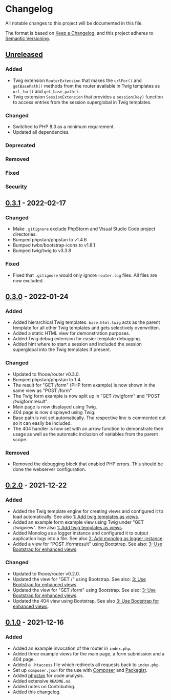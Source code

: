 # Changelog

All notable changes to this project will be documented in this file.

The format is based on [Keep a Changelog](https://keepachangelog.com/en/1.1.0/),
and this project adheres to [Semantic Versioning](https://semver.org/spec/v2.0.0.html).

## [Unreleased]

### Added

- Twig extension `RouterExtension` that makes the `urlFor()` and `getBasePath()` methods from the router available in
  Twig templates as `url_for()` and `get_base_path()`.
- Twig extension `SessionExtension` that provides a `session(key)` function to access entries from the session
  superglobal in Twig templates.

### Changed

- Switched to PHP 8.3 as a minimum requirement.
- Updated all dependencies.

### Deprecated

### Removed

### Fixed

### Security

## [0.3.1] - 2022-02-17

### Changed

- Make `.gitignore` exclude PhpStorm and Visual Studio Code project directories.
- Bumped phpstan/phpstan to v1.4.6
- Bumped twbs/bootstrap-icons to v1.8.1
- Bumped twig/twig to v3.3.8

### Fixed

- Fixed that `.gitignore` would only ignore `router.log` files. All files are now excluded.

## [0.3.0] - 2022-01-24

### Added

- Added hierarchical Twig templates. `base.html.twig` acts as the parent template for all other Twig templates and gets
  selectively overwritten.
- Added a static HTML view for demonstration purposes.
- Added Twig debug extension for easier template debugging.
- Added hint where to start a session and included the session superglobal into the Twig templates if present.

### Changed

- Updated to fhooe/router v0.3.0.
- Bumped phpstan/phpstan to 1.4.
- The result for "GET /form" (PHP form example) is now shown in the same view as "POST /form"
- The Twig form example is now split up in "GET /twigform" and "POST /twigformresult".
- Main page is now displayed using Twig.
- 404 page is now displayed using Twig.
- Base path is not set automatically. The respective line is commented out so it can easily be included.
- The 404 handler is now set with an arrow function to demonstrate their usage as well as the automatic inclusion of
  variables from the parent scope.

### Removed

- Removed the debugging block that enabled PHP errors. This should be done the webserver configuration.

## [0.2.0] - 2021-12-22

### Added

- Added the Twig template engine for creating views and configured it to load automatically. See
  also [1: Add twig templates as views](https://github.com/Digital-Media/fhooe-router-skeleton/issues/1).
- Added an example form example view using Twig under "GET /twigview". See
  also [1: Add twig templates as views](https://github.com/Digital-Media/fhooe-router-skeleton/issues/1).
- Added Monolog as a logger instance and configured it to output application logs into a file. See
  also [2: Add monolog as logger instance](https://github.com/Digital-Media/fhooe-router-skeleton/issues/2).
- Added a view for "POST /formresult" using Bootstrap. See
  also: [3: Use Bootstrap for enhanced views](https://github.com/Digital-Media/fhooe-router-skeleton/issues/3).

### Changed

- Updated to fhooe/router v0.2.0.
- Updated the view for "GET /" using Bootstrap. See
  also: [3: Use Bootstrap for enhanced views](https://github.com/Digital-Media/fhooe-router-skeleton/issues/3).
- Updated the view for "GET /form" using Bootstrap. See
  also: [3: Use Bootstrap for enhanced views](https://github.com/Digital-Media/fhooe-router-skeleton/issues/3).
- Updated the 404 view using Bootstrap. See
  also [3: Use Bootstrap for enhanced views](https://github.com/Digital-Media/fhooe-router-skeleton/issues/3).

## [0.1.0] - 2021-12-16

### Added

- Added an example invocation of the router in `index.php`.
- Added three example views for the main page, a form submission and a 404 page.
- Added a `.htaccess` file which redirects all requests back to `index.php`.
- Set up `composer.json` for the use with [Composer](https://getcomposer.org/) and [Packagist](https://packagist.org/).
- Added [phpstan](https://packagist.org/packages/phpstan/phpstan) for code analysis.
- Added extensive `README.md`.
- Added notes on Contributing.
- Added this changelog.

[Unreleased]: https://github.com/Digital-Media/fhooe-router-skeleton/compare/v0.3.1...HEAD

[0.3.1]: https://github.com/Digital-Media/fhooe-router-skeleton/compare/v0.3.0...v0.3.1

[0.3.0]: https://github.com/Digital-Media/fhooe-router-skeleton/compare/v0.2.0...v0.3.0

[0.2.0]: https://github.com/Digital-Media/fhooe-router-skeleton/compare/v0.1.0...v0.2.0

[0.1.0]: https://github.com/Digital-Media/fhooe-router-skeleton/releases/tag/v0.1.0
